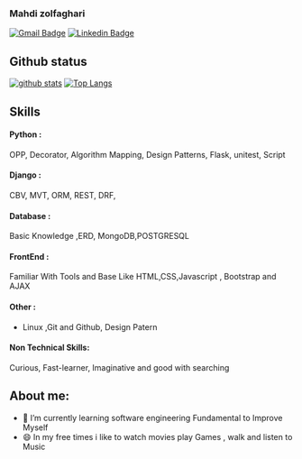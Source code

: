 ### Mahdi zolfaghari


[![Gmail Badge](https://img.shields.io/badge/-mahdizolfaghari3181@gmail.com-c14438?style=flat&logo=Gmail&logoColor=white&link=mahdizolfaghari3181@gmail.com)](mailto:mahdizolfaghari3181@gmail.com)
[![Linkedin Badge](https://img.shields.io/badge/-mahdi%20zolfaghari-0072b1?style=flat&logo=Linkedin&logoColor=white&link=mahdi-zolfaghari)](https://https://www.linkedin.com/in/mahdi-zolfaghari-0937b3233/) 
</p>

## Github status
[![github stats](https://github-readme-stats.vercel.app/api?username=mahdizo3181)](https://github.com/anuraghazra/github-readme-stats) 
[![Top Langs](https://github-readme-stats.vercel.app/api/top-langs/?username=mahdiz&layout=compact)](https://github.com/mahdizo3181/github-readme-stats)

## Skills
 #### Python :
 OPP, Decorator, Algorithm Mapping, Design Patterns, Flask, unitest, Script
#### Django  :
CBV, MVT, ORM, REST, DRF,
#### Database :
Basic Knowledge ,ERD, MongoDB,POSTGRESQL
#### FrontEnd : 
Familiar With Tools and Base Like HTML,CSS,Javascript , Bootstrap and AJAX
#### Other :
- Linux ,Git and Github, 
 Design Patern
#### Non Technical Skills:
Curious, Fast-learner, Imaginative and good with searching 


## About me:

- 🌱 I’m currently learning software engineering Fundamental to Improve Myself
- 😄 In my free times i like to watch movies play Games , walk and listen to Music 



